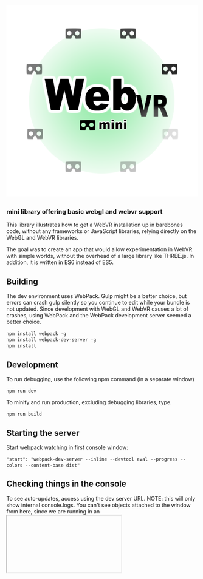 # ![webvr-mini](doc/image/logo.png)

### mini library offering basic webgl and webvr support

This library illustrates how to get a WebVR installation up in barebones code, without any frameworks or JavaScript libraries, relying directly on the WebGL and WebVR libraries.

The goal was to create an app that would allow experimentation in WebVR with simple worlds, without the overhead of a large library like THREE.js. In addition, it is written in ES6 instead of ES5.

## Building

The dev environment uses WebPack. Gulp might be a better choice, but errors can crash gulp silently so you continue to edit while your bundle is not updated. Since development with WebGL and WebVR causes a lot of crashes, using WebPack and the WebPack development server seemed a better choice.

```
npm install webpack -g
npm install webpack-dev-server -g
npm install
```

## Development

To run debugging, use the following npm command (in a separate window)

```
npm run dev
```

To minify and run production, excluding debugging libraries, type.

```
npm run build
```

## Starting the server

Start webpack watching in first console window:

```
"start": "webpack-dev-server --inline --devtool eval --progress --colors --content-base dist"
```

## Checking things in the console

To see auto-updates, access using the dev server URL. NOTE: this will only show 
internal console.logs. You can't see objects attached to the window from here, since we 
are running in an <iframe>.

http://localhost:8080/webpack-dev-server/

To see the site without auto-updates, and with objects attached to the window object visible in the Console (really needed for debugging without a lot of unit tests), use:

http://localhost:8080

## Note on environment variables

Environment variables are passed in at npm, and re-worked in webpack.

"build": "cross-env BUILD_RELEASE=true BUILD_DEV=false webpack --config webpack-production.config.js -p",
"dev": "cross-env BUILD_RELEASE=false BUILD_DEV=true webpack",

__DEV__ means we are in a development environment

__RELEASE__ means we are in a production environment

## Sources

Royalty-free 3d models for testing from [CG Trader](https://www.cgtrader.com)

[Ui icons from The Noun Project](https://thenounproject.com/) (see individual credits in source).

## References

[WebGL Fundamentals from TWGL](http://webglfundamentals.org/)

[TWGL Docs](http://twgljs.org/)

[Learning WebGL](http://learningwebgl.com/blog/?page_id=1217)

[Barebones WebGL Routines (e.g. the font-loader in ui.js)](https://github.com/williame/barebones.js/tree/gh-pages/barebones.js)

[Cinematic Camera Movement (three.js)](https://nathanselikoff.com/2552/code-sketches/basic-camera-movement-three-js-webgl)

[First-Person Camera](https://github.com/shama/first-person-camera)

[Building an OpenGL Game from Scratch](http://crongdor.com/2016/04/01/making-the-game-from-scratch/)

[Some WebGL Samples, including dynamic clouds](https://www.ibiblio.org/e-notes/webgl/webgl.htm)


